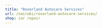 ```yaml
---
title: "Roverland Autocare Services"
url: /nairobi/roverland-autocare-services/
shop: car repair
---
```

